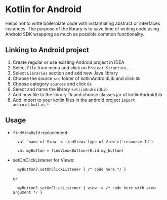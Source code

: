 Kotlin for Android
=============

Helps not to write boilerplate code with instantiating abstract or interfaces instances.
The purpose of the library is to save time of writing code using Android SDK wrapping as much as possible
common functionality.

Linking to Android project
--------------------------

1. Create regular or use existing Android project in IDEA
2. Select `File` from menu and click on `Project Structure...`
3. Select `Libraries` section and add new Java library
4. Choose the source `src` folder of kotlinAndroidLib and click `Ok`
5. Choose category `sources` and click `Ok`
6. Select and name the library `kotlinAndroidLib`
7. Add new file to the library `^N` and choose classes.jar of kotlinAndroidLib
8. Add import to your kotlin files in the android project `import android.kotlin.*`

Usage
-----

* `findViewById` replacement:

        val `name of View` = findView<`type of View`>(`resource Id`)

        val myButton = findView<Button>(R.id.my_button)

* setOnClickListener for Views:

        myButton?.setOnClickListener { /* code here */ }

    or

        myButton?.setOnClickListener { view -> /* code here with view argument */ }

